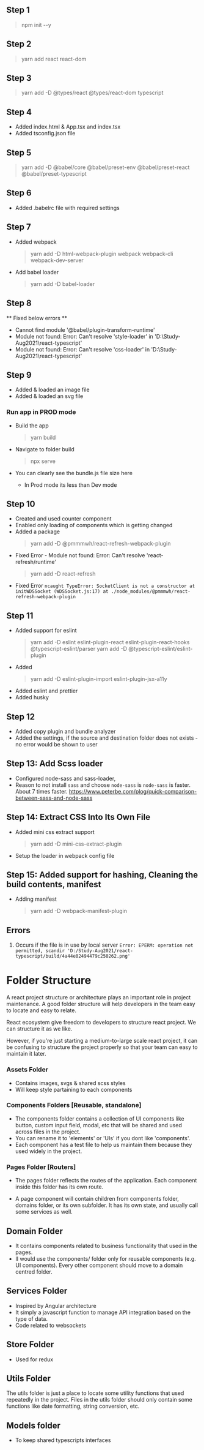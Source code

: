 ## Step 1

> npm init --y

## Step 2

> yarn add react react-dom

## Step 3

> yarn add -D @types/react @types/react-dom typescript

## Step 4

- Added index.html & App.tsx and index.tsx
- Added tsconfig.json file

## Step 5

> yarn add -D @babel/core @babel/preset-env @babel/preset-react @babel/preset-typescript

## Step 6

- Added .babelrc file with required settings

## Step 7

- Added webpack
  > yarn add -D html-webpack-plugin webpack webpack-cli webpack-dev-server
- Add babel loader
  > yarn add -D babel-loader

## Step 8

** Fixed below errors **

- Cannot find module '@babel/plugin-transform-runtime'
- Module not found: Error: Can't resolve 'style-loader' in 'D:\Study-Aug2021\react-typescript'
- Module not found: Error: Can't resolve 'css-loader' in 'D:\Study-Aug2021\react-typescript'

## Step 9

- Added & loaded an image file
- Added & loaded an svg file

### Run app in PROD mode

- Build the app

  > yarn build

- Navigate to folder build
  > npx serve
- You can clearly see the bundle.js file size here
  - In Prod mode its less than Dev mode

## Step 10

- Created and used counter component
- Enabled only loading of components which is getting changed
- Added a package
  > yarn add -D @pmmmwh/react-refresh-webpack-plugin
- Fixed Error - Module not found: Error: Can't resolve 'react-refresh/runtime'
  > yarn add -D react-refresh
- Fixed Error
  `ncaught TypeError: SocketClient is not a constructor at initWDSSocket (WDSSocket.js:17) at ./node_modules/@pmmmwh/react-refresh-webpack-plugin`

## Step 11

- Added support for eslint
  > yarn add -D eslint eslint-plugin-react eslint-plugin-react-hooks @typescript-eslint/parser
  > yarn add -D @typescript-eslint/eslint-plugin
- Added
  > yarn add -D eslint-plugin-import eslint-plugin-jsx-a11y
- Added eslint and prettier
- Added husky

## Step 12

- Added copy plugin and bundle analyzer
- Added the settings, if the source and destination folder does not exists - no error would be shown to user

## Step 13: Add Scss loader

- Configured node-sass and sass-loader,
- Reason to not install `sass` and choose `node-sass` is `node-sass` is faster. About 7 times faster.
  https://www.peterbe.com/plog/quick-comparison-between-sass-and-node-sass

## Step 14: Extract CSS Into Its Own File

- Added mini css extract support
  > yarn add -D mini-css-extract-plugin
- Setup the loader in webpack config file

## Step 15: Added support for hashing, Cleaning the build contents, manifest

- Adding manifest
  > yarn add -D webpack-manifest-plugin

## Errors

1. Occurs if the file is in use by local server
   `Error: EPERM: operation not permitted, scandir 'D:/Study-Aug2021/react-typescript/build/4a44e02494479c250262.png'`

# Folder Structure

A react project structure or architecture plays an important role in project maintenance. A good folder structure will help developers in the team easy to locate and easy to relate.

React ecosystem give freedom to developers to structure react project. We can structure it as we like.

However, if you're just starting a medium-to-large scale react project, it can be confusing to structure the project properly so that your team can easy to maintain it later.

### Assets Folder

- Contains images, svgs & shared scss styles
- Will keep style partaining to each components

### Components Folders [Reusable, standalone]

- The components folder contains a collection of UI components like button, custom input field, modal, etc that will be shared and used across files in the project.
- You can rename it to 'elements' or 'UIs' if you dont like 'components'.
- Each component has a test file to help us maintain them because they used widely in the project.

### Pages Folder [Routers]

- The pages folder reflects the routes of the application. Each component inside this folder has its own route.

- A page component will contain children from components folder, domains folder, or its own subfolder. It has its own state, and usually call some services as well.

## Domain Folder

- It contains components related to business functionality that used in the pages.
- II would use the components/ folder only for reusable components (e.g. UI components). Every other component should move to a domain centred folder.

## Services Folder

- Inspired by Angular architecture
- It simply a javascript function to manage API integration based on the type of data.
- Code related to websockets

## Store Folder

- Used for redux

## Utils Folder

The utils folder is just a place to locate some utility functions that used repeatedly in the project. Files in the utils folder should only contain some functions like date formatting, string conversion, etc.

## Models folder

- To keep shared typescripts interfaces
